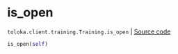 # is_open
`toloka.client.training.Training.is_open` | [Source code](https://github.com/Toloka/toloka-kit/blob/v0.1.26/src/client/training.py#L108)

```python
is_open(self)
```

